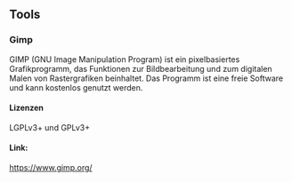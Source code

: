 ## Tools

### Gimp

GIMP (GNU Image Manipulation Program) ist ein pixelbasiertes Grafikprogramm, das Funktionen zur Bildbearbeitung und zum digitalen Malen von Rastergrafiken beinhaltet. Das Programm ist eine freie Software und kann kostenlos genutzt werden.

#### Lizenzen

LGPLv3+ und GPLv3+

#### Link:

https://www.gimp.org/
